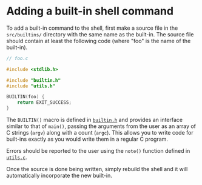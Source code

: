 # Adding a built-in shell command

To add a built-in command to the shell, first make a source file in the `src/builtins/` directory with the same name as the built-in. The source file should contain at least the following code (where "foo" is the name of the built-in).

```c
// foo.c

#include <stdlib.h>

#include "builtin.h"
#include "utils.h"

BUILTIN(foo) {
    return EXIT_SUCCESS;
}
```

The `BUILTIN()` macro is defined in [`builtin.h`](builtin.h#L1) and provides an interface similar to that of `main()`, passing the arguments from the user as an array of C strings (`argv`) along with a count (`argc`). This allows you to write code for built-ins exactly as you would write them in a regular C program.

Errors should be reported to the user using the `note()` function defined in [`utils.c`](../utils.c#L17).

Once the source is done being written, simply rebuild the shell and it will automatically incorporate the new built-in.
